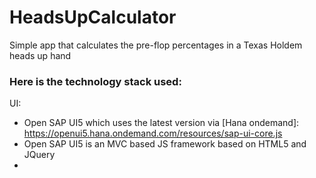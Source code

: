 # HeadsUpCalculator
Simple app that calculates the pre-flop percentages in a Texas Holdem heads up hand

### Here is the technology stack used:
UI:
* Open SAP UI5 which uses the latest version via [Hana ondemand]: https://openui5.hana.ondemand.com/resources/sap-ui-core.js
* Open SAP UI5 is an MVC based JS framework based on HTML5 and JQuery
*




